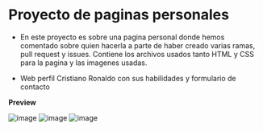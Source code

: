 # Proyecto de paginas personales
- En este proyecto es sobre una pagina personal donde hemos comentado sobre quien hacerla a parte de haber creado varias ramas, pull request y issues. Contiene los archivos usados tanto HTML y CSS para la pagina y las imagenes usadas.

- Web perfil Cristiano Ronaldo con sus habilidades y formulario de contacto

**Preview**

![image](https://github.com/user-attachments/assets/86044c12-31b4-44cd-b463-f970043f37f4)
![image](https://github.com/user-attachments/assets/e49f30c0-8905-4139-bc1b-fa59c0edcec8)
![image](https://github.com/user-attachments/assets/e0fdcbe5-f9fd-489b-9cc9-030370af184d)
